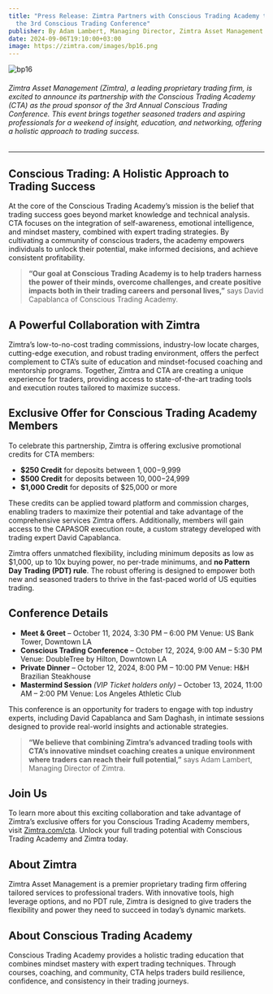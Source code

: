 ```yaml
---
title: "Press Release: Zimtra Partners with Conscious Trading Academy to Sponsor
  the 3rd Conscious Trading Conference"
publisher: By Adam Lambert, Managing Director, Zimtra Asset Management
date: 2024-09-06T19:10:00+03:00
image: https://zimtra.com/images/bp16.png
---
```

![bp16](https://zimtra.com/images/bp16.png)

###### Zimtra Asset Management (Zimtra), a leading proprietary trading firm, is excited to announce its partnership with the Conscious Trading Academy (CTA) as the proud sponsor of the 3rd Annual Conscious Trading Conference. This event brings together seasoned traders and aspiring professionals for a weekend of insight, education, and networking, offering a holistic approach to trading success.

- - -

## Conscious Trading: A Holistic Approach to Trading Success

At the core of the Conscious Trading Academy’s mission is the belief that trading success goes beyond market knowledge and technical analysis. CTA focuses on the integration of self-awareness, emotional intelligence, and mindset mastery, combined with expert trading strategies. By cultivating a community of conscious traders, the academy empowers individuals to unlock their potential, make informed decisions, and achieve consistent profitability.

> **“Our goal at Conscious Trading Academy is to help traders harness the power of their minds, overcome challenges, and create positive impacts both in their trading careers and personal lives,”** says David Capablanca of Conscious Trading Academy.

## A Powerful Collaboration with Zimtra

Zimtra’s low-to-no-cost trading commissions, industry-low locate charges, cutting-edge execution, and robust trading environment, offers the perfect complement to CTA’s suite of education and mindset-focused coaching and mentorship programs. Together, Zimtra and CTA are creating a unique experience for traders, providing access to state-of-the-art trading tools and execution routes tailored to maximize success.

## Exclusive Offer for Conscious Trading Academy Members

To celebrate this partnership, Zimtra is offering exclusive promotional credits for CTA members:

* **$250 Credit** for deposits between $1,000-$9,999
* **$500 Credit** for deposits between $10,000-$24,999
* **$1,000 Credit** for deposits of $25,000 or more

These credits can be applied toward platform and commission charges, enabling traders to maximize their potential and take advantage of the comprehensive services Zimtra offers. Additionally, members will gain access to the CAPASOR execution route, a custom strategy developed with trading expert David Capablanca.

Zimtra offers unmatched flexibility, including minimum deposits as low as $1,000, up to 10x buying power, no per-trade minimums, and **no Pattern Day Trading (PDT) rule**. The robust offering is designed to empower both new and seasoned traders to thrive in the fast-paced world of US equities trading.

## Conference Details

* **Meet & Greet** – October 11, 2024, 3:30 PM – 6:00 PM
  Venue: US Bank Tower, Downtown LA
* **Conscious Trading Conference** – October 12, 2024, 9:00 AM – 5:30 PM
  Venue: DoubleTree by Hilton, Downtown LA
* **Private Dinner** – October 12, 2024, 8:00 PM – 10:00 PM
  Venue: H&H Brazilian Steakhouse
* **Mastermind Session** *(VIP Ticket holders only)* – October 13, 2024, 11:00 AM – 2:00 PM
  Venue: Los Angeles Athletic Club

This conference is an opportunity for traders to engage with top industry experts, including David Capablanca and Sam Daghash, in intimate sessions designed to provide real-world insights and actionable strategies.

> **“We believe that combining Zimtra’s advanced trading tools with CTA’s innovative mindset coaching creates a unique environment where traders can reach their full potential,”** says Adam Lambert, Managing Director of Zimtra.

## Join Us

To learn more about this exciting collaboration and take advantage of Zimtra’s exclusive offers for you Conscious Trading Academy members, visit [Zimtra.com/cta](https://zimtra.com/cta/). Unlock your full trading potential with Conscious Trading Academy and Zimtra today.

## About Zimtra

Zimtra Asset Management is a premier proprietary trading firm offering tailored services to professional traders. With innovative tools, high leverage options, and no PDT rule, Zimtra is designed to give traders the flexibility and power they need to succeed in today’s dynamic markets.

## About Conscious Trading Academy

Conscious Trading Academy provides a holistic trading education that combines mindset mastery with expert trading techniques. Through courses, coaching, and community, CTA helps traders build resilience, confidence, and consistency in their trading journeys.
